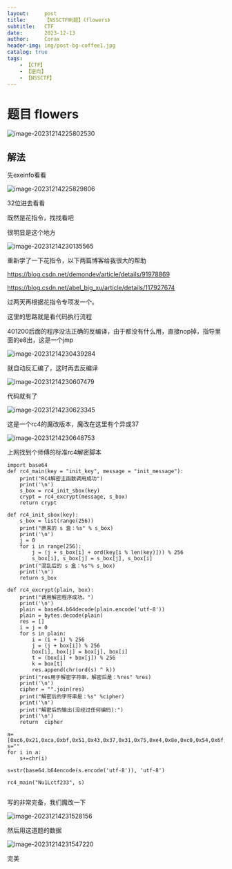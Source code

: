 ```yaml
---
layout:     post
title:      【NSSCTF刷题】《flowers》
subtitle:   CTF
date:       2023-12-13
author:     Corax
header-img: img/post-bg-coffee1.jpg
catalog: true
tags:
    - 【CTF】
    - 【逆向】
    - 【NSSCTF】
---
```


# 题目 flowers

![image-20231214225802530](https://typora-1321221957.cos.ap-shanghai.myqcloud.com/image1/202312142316316.png)

## 解法

先exeinfo看看

![image-20231214225829806](https://typora-1321221957.cos.ap-shanghai.myqcloud.com/image1/202312142316318.png)

32位进去看看

既然是花指令，找找看吧

很明显是这个地方

![image-20231214230135565](https://typora-1321221957.cos.ap-shanghai.myqcloud.com/image1/202312142316319.png)

重新学了一下花指令，以下两篇博客给我很大的帮助

https://blog.csdn.net/demondev/article/details/91978869

https://blog.csdn.net/abel_big_xu/article/details/117927674

过两天再根据花指令专项发一个。



这里的思路就是看代码执行流程

401200后面的程序没法正确的反编译，由于都没有什么用，直接nop掉，指导里面的e8出，这是一个jmp

![image-20231214230439284](https://typora-1321221957.cos.ap-shanghai.myqcloud.com/image1/202312142316320.png)

就自动反汇编了，这时再去反编译

![image-20231214230607479](https://typora-1321221957.cos.ap-shanghai.myqcloud.com/image1/202312142316321.png)

代码就有了

![image-20231214230623345](https://typora-1321221957.cos.ap-shanghai.myqcloud.com/image1/202312142316323.png)

这是一个rc4的魔改版本，魔改在这里有个异或37

![image-20231214230648753](https://typora-1321221957.cos.ap-shanghai.myqcloud.com/image1/202312142316324.png)

上网找到个师傅的标准rc4解密脚本

```
import base64
def rc4_main(key = "init_key", message = "init_message"):
    print("RC4解密主函数调用成功")
    print('\n')
    s_box = rc4_init_sbox(key)
    crypt = rc4_excrypt(message, s_box)
    return crypt
    
def rc4_init_sbox(key):
    s_box = list(range(256)) 
    print("原来的 s 盒：%s" % s_box)
    print('\n')
    j = 0
    for i in range(256):
        j = (j + s_box[i] + ord(key[i % len(key)])) % 256
        s_box[i], s_box[j] = s_box[j], s_box[i]
    print("混乱后的 s 盒：%s"% s_box)
    print('\n')
    return s_box
    
def rc4_excrypt(plain, box):
    print("调用解密程序成功。")
    print('\n')
    plain = base64.b64decode(plain.encode('utf-8'))
    plain = bytes.decode(plain)
    res = []
    i = j = 0
    for s in plain:
        i = (i + 1) % 256
        j = (j + box[i]) % 256
        box[i], box[j] = box[j], box[i]
        t = (box[i] + box[j]) % 256
        k = box[t]
        res.append(chr(ord(s) ^ k))
    print("res用于解密字符串，解密后是：%res" %res)
    print('\n')
    cipher = "".join(res)
    print("解密后的字符串是：%s" %cipher)
    print('\n')
    print("解密后的输出(没经过任何编码):")
    print('\n')
    return  cipher

a=[0xc6,0x21,0xca,0xbf,0x51,0x43,0x37,0x31,0x75,0xe4,0x8e,0xc0,0x54,0x6f,0x8f,0xee,0xf8,0x5a,0xa2,0xc1,0xeb,0xa5,0x34,0x6d,0x71,0x55,0x8,0x7,0xb2,0xa8,0x2f,0xf4,0x51,0x8e,0xc,0xcc,0x33,0x53,0x31,0x0,0x40,0xd6,0xca,0xec,0xd4]
s=""
for i in a:
    s+=chr(i)

s=str(base64.b64encode(s.encode('utf-8')), 'utf-8')

rc4_main("Nu1Lctf233", s)


```

写的非常完备，我们魔改一下

![image-20231214231528156](https://typora-1321221957.cos.ap-shanghai.myqcloud.com/image1/202312142316325.png)

然后用这道题的数据

![image-20231214231547220](https://typora-1321221957.cos.ap-shanghai.myqcloud.com/image1/202312142316326.png)

完美